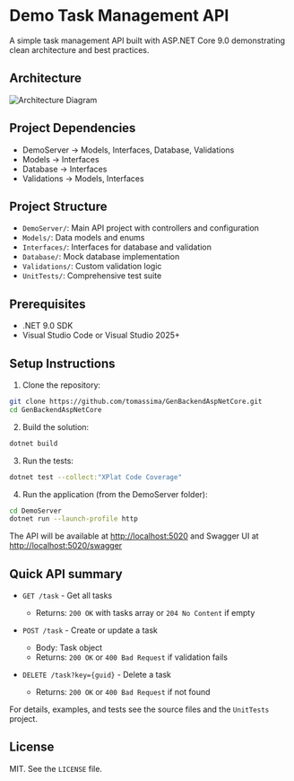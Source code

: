 # Demo Task Management API

A simple task management API built with ASP.NET Core 9.0 demonstrating clean architecture and best practices.

## Architecture

![Architecture Diagram](https://www.plantuml.com/plantuml/png/NK_BJWCn3BplLrYz09T-0kgYWjG34c8hxYRhLb7pY18lWh_79OGrkKIPySnePbSOCo_U3ULYGyAC7apqAGOAFF6N8yXa6CFPaPBCTCB5yP4-UNJs7BoemSX3UHXku2b7-OPv-8k2JUF6bE3sbT3mtGQmh5hnFQ2vTBOz-JXH_g0ihiVf2EFBeHhNYzO_nvbS-H7KxxymP7p7GjN_2xJW3PsTaMqCDK9XBJjSXvxGK5Mjy3fYJqasK31MS5i7s-szRZoeNN9gNJksLUnuNQi_wIurjATRQC-hK5L9qxrZ9yCMxxu1)

## Project Dependencies

- DemoServer → Models, Interfaces, Database, Validations
- Models → Interfaces
- Database → Interfaces
- Validations → Models, Interfaces

## Project Structure

- `DemoServer/`: Main API project with controllers and configuration
- `Models/`: Data models and enums
- `Interfaces/`: Interfaces for database and validation
- `Database/`: Mock database implementation
- `Validations/`: Custom validation logic
- `UnitTests/`: Comprehensive test suite

## Prerequisites

- .NET 9.0 SDK
- Visual Studio Code or Visual Studio 2025+

## Setup Instructions

1. Clone the repository:

  ```bash
  git clone https://github.com/tomassima/GenBackendAspNetCore.git
  cd GenBackendAspNetCore
  ```

2. Build the solution:

  ```bash
  dotnet build
  ```
3. Run the tests:

  ```bash
  dotnet test --collect:"XPlat Code Coverage"
  ```

4. Run the application (from the DemoServer folder):

  ```bash
  cd DemoServer
  dotnet run --launch-profile http
  ```

The API will be available at <http://localhost:5020> and Swagger UI at <http://localhost:5020/swagger>

## Quick API summary
- `GET /task` - Get all tasks
  - Returns: `200 OK` with tasks array or `204 No Content` if empty

- `POST /task` - Create or update a task
  - Body: Task object
  - Returns: `200 OK` or `400 Bad Request` if validation fails

- `DELETE /task?key={guid}` - Delete a task
  - Returns: `200 OK` or `400 Bad Request` if not found

For details, examples, and tests see the source files and the `UnitTests` project.

## License

MIT. See the `LICENSE` file.
